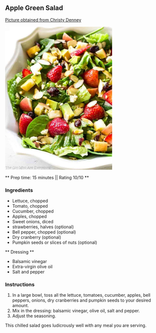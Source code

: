 ## Apple Green Salad

[Picture obtained from Christy Denney](https://www.the-girl-who-ate-everything.com/fruit-avocado-and-feta-salad/)

![Picture](../img/apple_green_salad.jpg)

** Prep time: 15 minutes || Rating 10/10 **

### Ingredients

- Lettuce, chopped
- Tomato, chopped
- Cucumber, chopped
- Apples, chopped
- Sweet onions, diced
- strawberries, halves (optional)
- Bell pepper, chopped (optional)
- Dry cranberry (optional)
- Pumpkin seeds or slices of nuts (optional)

** Dressing **

- Balsamic vinegar
- Extra-virgin olive oil
- Salt and pepper 

### Instructions

1. In a large bowl, toss all the lettuce, tomatoes, cucumber, apples, bell peppers, onions, dry cranberries and pumpkin seeds to your desired amount. 
2. Mix in the dressing: balsamic vinegar, olive oil, salt and pepper. 
3. Adjust the seasoning. 

This chilled salad goes ludicrously well with any meal you are serving.


